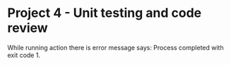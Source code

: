 # Project 4 - Unit testing and code review






While running action there is error message says: Process completed with exit code 1.
